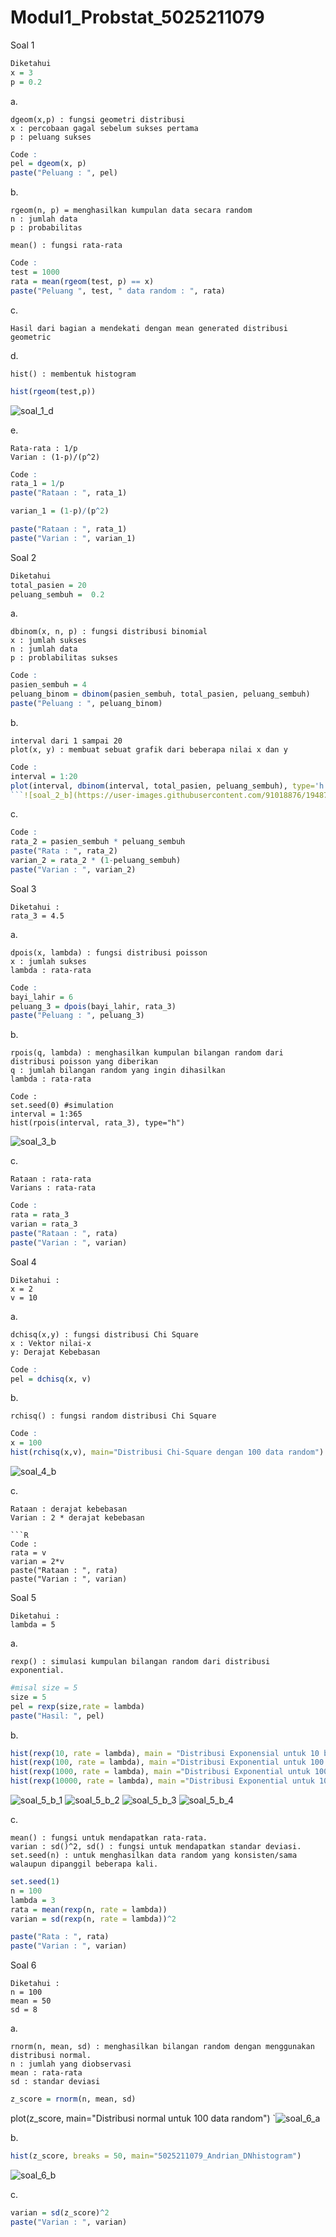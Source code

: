 # Modul1_Probstat_5025211079

Soal 1
```R
Diketahui
x = 3
p = 0.2
```

a.
```
dgeom(x,p) : fungsi geometri distribusi
x : percobaan gagal sebelum sukses pertama 
p : peluang sukses 
```
```R
Code : 
pel = dgeom(x, p)
paste("Peluang : ", pel)
```

b. 
```
rgeom(n, p) = menghasilkan kumpulan data secara random
n : jumlah data
p : probabilitas

mean() : fungsi rata-rata
```
```R
Code : 
test = 1000
rata = mean(rgeom(test, p) == x)
paste("Peluang ", test, " data random : ", rata)
```
c. 
```
Hasil dari bagian a mendekati dengan mean generated distribusi geometric
```

d.
```
hist() : membentuk histogram
```
```R
hist(rgeom(test,p))
```
![soal_1_d](https://user-images.githubusercontent.com/91018876/194866461-cb3d3c9e-10ea-4b9d-ab11-e053d2a045b1.png)

e.
``` 
Rata-rata : 1/p
Varian : (1-p)/(p^2)
```
```R
Code : 
rata_1 = 1/p
paste("Rataan : ", rata_1)

varian_1 = (1-p)/(p^2)

paste("Rataan : ", rata_1)
paste("Varian : ", varian_1)
```

Soal 2
```R
Diketahui
total_pasien = 20
peluang_sembuh =  0.2
```

a.
```
dbinom(x, n, p) : fungsi distribusi binomial
x : jumlah sukses
n : jumlah data
p : problabilitas sukses
```
```R
Code : 
pasien_sembuh = 4
peluang_binom = dbinom(pasien_sembuh, total_pasien, peluang_sembuh)
paste("Peluang : ", peluang_binom)
```
b.
```
interval dari 1 sampai 20
plot(x, y) : membuat sebuat grafik dari beberapa nilai x dan y
```
```R
Code : 
interval = 1:20
plot(interval, dbinom(interval, total_pasien, peluang_sembuh), type='h')
```![soal_2_b](https://user-images.githubusercontent.com/91018876/194879515-5c8f4da5-91f5-4be8-abe8-23cb89aaf57e.png)
```
c.
```R
Code : 
rata_2 = pasien_sembuh * peluang_sembuh
paste("Rata : ", rata_2)
varian_2 = rata_2 * (1-peluang_sembuh)
paste("Varian : ", varian_2)
```

Soal 3
```
Diketahui :
rata_3 = 4.5
```
a.
```
dpois(x, lambda) : fungsi distribusi poisson 
x : jumlah sukses
lambda : rata-rata
```

```R
Code : 
bayi_lahir = 6
peluang_3 = dpois(bayi_lahir, rata_3)
paste("Peluang : ", peluang_3)
```
b.
```
rpois(q, lambda) : menghasilkan kumpulan bilangan random dari distribusi poisson yang diberikan
q : jumlah bilangan random yang ingin dihasilkan
lambda : rata-rata

```
```
Code : 
set.seed(0) #simulation
interval = 1:365
hist(rpois(interval, rata_3), type="h")
```
![soal_3_b](https://user-images.githubusercontent.com/91018876/194882575-8896bc3e-ae74-44ed-bea9-eefeebf7ae53.png)

c.
```
Rataan : rata-rata
Varians : rata-rata
```
```R 
Code : 
rata = rata_3
varian = rata_3
paste("Rataan : ", rata)
paste("Varian : ", varian)
```

Soal 4
```
Diketahui : 
x = 2
v = 10
```
a.
```
dchisq(x,y) : fungsi distribusi Chi Square
x : Vektor nilai-x
y: Derajat Kebebasan
```
```R
Code :
pel = dchisq(x, v)
```
b.
```
rchisq() : fungsi random distribusi Chi Square
```
```R
Code :
x = 100
hist(rchisq(x,v), main="Distribusi Chi-Square dengan 100 data random")
```
![soal_4_b](https://user-images.githubusercontent.com/91018876/194884542-1727bff6-cf99-4291-8a45-12f59919930a.png)

c.
```
Rataan : derajat kebebasan
Varian : 2 * derajat kebebasan

```R
Code : 
rata = v
varian = 2*v
paste("Rataan : ", rata)
paste("Varian : ", varian)
```

Soal 5
```
Diketahui :
lambda = 5
```
a. 
```
rexp() : simulasi kumpulan bilangan random dari distribusi exponential.
```
```R
#misal size = 5
size = 5
pel = rexp(size,rate = lambda)
paste("Hasil: ", pel)
```
b.
```R
hist(rexp(10, rate = lambda), main = "Distribusi Exponensial untuk 10 bilangan random")
hist(rexp(100, rate = lambda), main ="Distribusi Exponential untuk 100 bilangan random")
hist(rexp(1000, rate = lambda), main ="Distribusi Exponential untuk 1000 bilangan random")
hist(rexp(10000, rate = lambda), main ="Distribusi Exponential untuk 10000 bilangan random")
```
![soal_5_b_1](https://user-images.githubusercontent.com/91018876/194885932-761371eb-59d3-451d-b04b-c4e837fb8464.png)
![soal_5_b_2](https://user-images.githubusercontent.com/91018876/194885934-01572f5c-0c41-4b81-8de5-09b64dc5a159.png)
![soal_5_b_3](https://user-images.githubusercontent.com/91018876/194885926-8f3bea8b-f2bf-43e4-8965-1a6d82e4647a.png)
![soal_5_b_4](https://user-images.githubusercontent.com/91018876/194885928-49d5ceda-1217-4cfa-a865-050d975ef190.png)

c.
```
mean() : fungsi untuk mendapatkan rata-rata.
varian : sd()^2, sd() : fungsi untuk mendapatkan standar deviasi.
set.seed(n) : untuk menghasilkan data random yang konsisten/sama walaupun dipanggil beberapa kali.
```
```R
set.seed(1)
n = 100
lambda = 3
rata = mean(rexp(n, rate = lambda))
varian = sd(rexp(n, rate = lambda))^2

paste("Rata : ", rata)
paste("Varian : ", varian)
```

Soal 6 
```
Diketahui :
n = 100
mean = 50
sd = 8
```
a.
```
rnorm(n, mean, sd) : menghasilkan bilangan random dengan menggunakan distribusi normal.
n : jumlah yang diobservasi
mean : rata-rata
sd : standar deviasi
```
```R
z_score = rnorm(n, mean, sd)
```
plot(z_score, main="Distribusi normal untuk 100 data random")
`![soal_6_a](https://user-images.githubusercontent.com/91018876/194887303-3581b49b-894e-42de-9896-1397d84b7d8c.png)

b.
```R
hist(z_score, breaks = 50, main="5025211079_Andrian_DNhistogram")
```
![soal_6_b](https://user-images.githubusercontent.com/91018876/194887508-077b3e69-0995-4525-8185-7047c61302b3.png)

c.
```R
varian = sd(z_score)^2
paste("Varian : ", varian)
```







```
